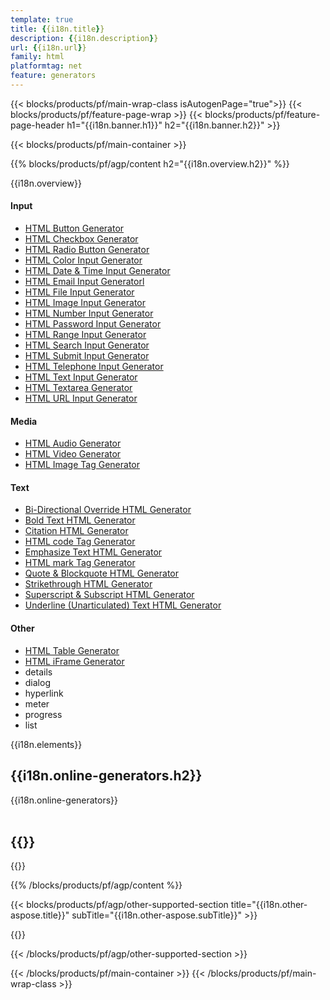 ```yaml
---
template: true
title: {{i18n.title}}
description: {{i18n.description}}
url: {{i18n.url}}
family: html
platformtag: net
feature: generators
---
```


{{< blocks/products/pf/main-wrap-class isAutogenPage="true">}}
{{< blocks/products/pf/feature-page-wrap >}}
{{< blocks/products/pf/feature-page-header h1="{{i18n.banner.h1}}"  h2="{{i18n.banner.h2}}" >}}

{{< blocks/products/pf/main-container >}}

{{% blocks/products/pf/agp/content h2="{{i18n.overview.h2}}" %}}

{{i18n.overview}}
<br>

<div class="row">
	<div class="col-md-3">
        <h4>Input</h4>				
		<ul>
			<li><a href="/html/{{lang.url-fragment}}net/generators/button/" >HTML Button Generator</a></li>
			<li><a href="/html/{{lang.url-fragment}}net/generators/checkbox/" >HTML Checkbox Generator</a></li>
			<li><a href="/html/{{lang.url-fragment}}net/generators/radio/" >HTML Radio Button Generator</a></li>
            <li><a href="/html/{{lang.url-fragment}}net/generators/color/" >HTML Color Input Generator</a></li>
            <li><a href="/html/{{lang.url-fragment}}net/generators/date-time/" >HTML Date & Time Input Generator</a></li>
            <li><a href="/html/{{lang.url-fragment}}net/generators/email/" >HTML Email Input Generatorl</a></li>
            <li><a href="/html/{{lang.url-fragment}}net/generators/file/" >HTML File Input Generator</a></li>
            <li><a href="/html/{{lang.url-fragment}}net/generators/image-input/" >HTML Image Input Generator</a></li>
            <li><a href="/html/{{lang.url-fragment}}net/generators/number/" >HTML Number Input Generator</a></li>
            <li><a href="/html/{{lang.url-fragment}}net/generators/password/" >HTML Password Input Generator</a></li>
            <li><a href="/html/{{lang.url-fragment}}net/generators/range/" >HTML Range Input Generator</a></li>
			<li><a href="/html/{{lang.url-fragment}}net/generators/search/" >HTML Search Input Generator</a></li>
			<li><a href="/html/{{lang.url-fragment}}net/generators/submit/" >HTML Submit Input Generator</a></li>
			<li><a href="/html/{{lang.url-fragment}}net/generators/telephone/" >HTML Telephone Input Generator</a></li>
			<li><a href="/html/{{lang.url-fragment}}net/generators/text/" >HTML Text Input Generator</a></li>
			<li><a href="/html/{{lang.url-fragment}}net/generators/textarea/" >HTML Textarea Generator</a></li>
			<li><a href="/html/{{lang.url-fragment}}net/generators/url-input/" >HTML URL Input Generator</a></li>					
		</ul>
	</div>
	<div class="col-md-3">		
		<h4>Media</h4>
        <ul>
			<li><a href="/html/{{lang.url-fragment}}net/generators/audio/" >HTML Audio Generator</a></li>
			<li><a href="/html/{{lang.url-fragment}}net/generators/video/" >HTML Video Generator</a></li>
			<li><a href="/html/{{lang.url-fragment}}net/generators/image/" >HTML Image Tag Generator</a></li>
        </ul>
	</div>
	<div class="col-md-3">		
		<h4>Text</h4>
        <ul>
			<li><a href="/html/{{lang.url-fragment}}net/generators/bdo/" >Bi-Directional Override HTML Generator</a></li>
			<li><a href="/html/{{lang.url-fragment}}net/generators/bold-text/" >Bold Text HTML Generator</a></li>
			<li><a href="/html/{{lang.url-fragment}}net/generators/cite/" >Citation HTML Generator</a></li>
			<li><a href="/html/{{lang.url-fragment}}net/generators/code/" >HTML code Tag Generator</a></li>
			<li><a href="/html/{{lang.url-fragment}}net/generators/emphasize/" >Emphasize Text HTML Generator</a></li>
			<li><a href="/html/{{lang.url-fragment}}net/generators/mark/" >HTML mark Tag Generator</a></li>
			<li><a href="/html/{{lang.url-fragment}}net/generators/quote-blockquote/" >Quote & Blockquote HTML Generator</a></li>
			<li><a href="/html/{{lang.url-fragment}}net/generators/strikethrough/" >Strikethrough HTML Generator</a></li>
			<li><a href="/html/{{lang.url-fragment}}net/generators/superscript-subscript/" >Superscript & Subscript HTML Generator</a></li>
			<li><a href="/html/{{lang.url-fragment}}net/generators/unarticulated/" >Underline (Unarticulated) Text HTML Generator</a></li>								
		</ul>
	</div>
    <div class="col-md-3">		
		<h4>Other</h4>
        <ul>
			<li><a href="/html/{{lang.url-fragment}}net/generators/table/" >HTML Table Generator</a></li>
			<li><a href="/html/{{lang.url-fragment}}net/generators/iframe/" >HTML iFrame Generator</a></li>
			<li>details</li>
			<li>dialog</li>
			<li>hyperlink</li>
			<li>meter</li>
			<li>progress</li>
			<li>list</li>								
		</ul>
	</div>	
</div>

{{i18n.elements}}
<br>

<h2>{{i18n.online-generators.h2}}</h2>

{{i18n.online-generators}}
<br><br>

<h2>{{<import path="/{{lang}}/partials/_install.md" section="net.h2">}}</h2>

{{<import path="/{{lang}}/partials/_install.md" section="{{i18n.platformtag}}">}}

{{% /blocks/products/pf/agp/content %}}

{{< blocks/products/pf/agp/other-supported-section title="{{i18n.other-aspose.title}}" subTitle="{{i18n.other-aspose.subTitle}}" >}}

{{<import path="/{{lang}}/partials/_othersupported.md" section="aspose">}}

{{< /blocks/products/pf/agp/other-supported-section >}}

{{< /blocks/products/pf/main-container >}}
{{< /blocks/products/pf/main-wrap-class >}}